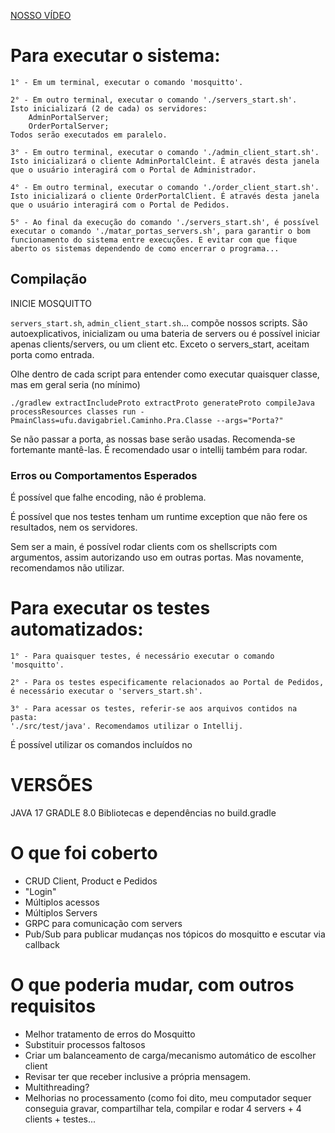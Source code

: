 [NOSSO VÍDEO](https://youtu.be/49kOjDBGJcU)

# Para executar o sistema:

    1° - Em um terminal, executar o comando 'mosquitto'.

    2° - Em outro terminal, executar o comando './servers_start.sh'.
    Isto inicializará (2 de cada) os servidores:
        AdminPortalServer;
        OrderPortalServer;
    Todos serão executados em paralelo.
    
    3° - Em outro terminal, executar o comando './admin_client_start.sh'.
    Isto inicializará o cliente AdminPortalCleint. É através desta janela
    que o usuário interagirá com o Portal de Administrador.
    
    4° - Em outro terminal, executar o comando './order_client_start.sh'.
    Isto inicializará o cliente OrderPortalClient. É através desta janela
    que o usuário interagirá com o Portal de Pedidos.

    5° - Ao final da execução do comando './servers_start.sh', é possível
    executar o comando './matar_portas_servers.sh', para garantir o bom
    funcionamento do sistema entre execuções. E evitar com que fique 
    aberto os sistemas dependendo de como encerrar o programa...
    
## Compilação

INICIE MOSQUITTO

`servers_start.sh`, ` admin_client_start.sh `... compõe nossos scripts. São autoexplicativos, inicializam ou uma bateria de servers ou é possível iniciar apenas clients/servers, ou um client etc. Exceto o servers_start, aceitam porta como entrada.

Olhe dentro de cada script para entender como executar quaisquer classe, mas em geral seria (no mínimo)

`./gradlew extractIncludeProto extractProto generateProto compileJava processResources classes run -PmainClass=ufu.davigabriel.Caminho.Pra.Classe --args="Porta?"`

Se não passar a porta, as nossas base serão usadas. Recomenda-se fortemante mantê-las. É recomendado usar o intellij também para rodar.

### Erros ou Comportamentos Esperados

É possível que falhe encoding, não é problema.

É possível que nos testes tenham um runtime exception que não fere os resultados, nem os servidores.

Sem ser a main, é possível rodar clients com os shellscripts com argumentos, assim autorizando uso em outras portas. Mas novamente, recomendamos não utilizar.

# Para executar os testes automatizados:

    1° - Para quaisquer testes, é necessário executar o comando 'mosquitto'.

    2° - Para os testes especificamente relacionados ao Portal de Pedidos,
    é necessário executar o 'servers_start.sh'.

    3° - Para acessar os testes, referir-se aos arquivos contidos na pasta:
    './src/test/java'. Recomendamos utilizar o Intellij.

É possível utilizar os comandos incluídos no

# VERSÕES

JAVA 17
GRADLE 8.0
Bibliotecas e dependências no build.gradle

# O que foi coberto

- CRUD Client, Product e Pedidos
- "Login"
- Múltiplos acessos
- Múltiplos Servers
- GRPC para comunicação com servers
- Pub/Sub para publicar mudanças nos tópicos do mosquitto e escutar via callback

# O que poderia mudar, com outros requisitos

- Melhor tratamento de erros do Mosquitto
- Substituir processos faltosos
- Criar um balanceamento de carga/mecanismo automático de escolher client
- Revisar ter que receber inclusive a própria mensagem.
- Multithreading?
- Melhorias no processamento (como foi dito, meu computador sequer conseguia gravar, compartilhar tela, compilar e rodar 4 servers + 4 clients + testes...
